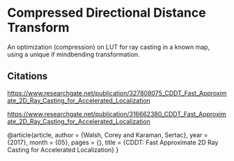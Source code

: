 # Compressed Directional Distance Transform

An optimization (compression) on LUT for ray casting in a known map, using a unique if mindbending transformation.

## Citations

https://www.researchgate.net/publication/327808075_CDDT_Fast_Approximate_2D_Ray_Casting_for_Accelerated_Localization

https://www.researchgate.net/publication/316662380_CDDT_Fast_Approximate_2D_Ray_Casting_for_Accelerated_Localization

@article{article,
author = {Walsh, Corey and Karaman, Sertac},
year = {2017},
month = {05},
pages = {},
title = {CDDT: Fast Approximate 2D Ray Casting for Accelerated Localization}
}
